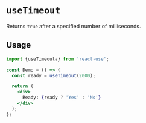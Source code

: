 # `useTimeout`

Returns `true` after a specified number of milliseconds.


## Usage

```jsx
import {useTimeouta} from 'react-use';

const Demo = () => {
  const ready = useTimeout(2000);

  return (
    <div>
      Ready: {ready ? 'Yes' : 'No'}
    </div>
  );
};
```

